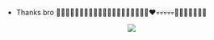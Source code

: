 - Thanks bro 🙏🙏🙏👈🏿👈🏿👈🏿👑👑👑😁😁😁😁👀👀👀👀♥️💀💀💀💀💀🕋🕋🕋🙏🙏🙏🙏

<div align="center">
<img src="https://komarev.com/ghpvc/?username=mrbirdz&&style=flat-square" align="center" />
</div>
